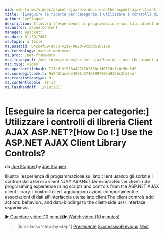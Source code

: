 ```yaml
---
uid: web-forms/videos/aspnet-ajax/how-do-i-use-the-aspnet-ajax-client-library-controls
title: '[Eseguire la ricerca per categorie:] Utilizzare i controlli di libreria Client AJAX ASP.NET? | Microsoft Docs'
author: JoeStagner
description: Illustra l'esperienza di programmazione sul lato client usando gli script e i controlli dalla libreria client AJAX ASP.NET. I controlli client aggiungono azioni, behavio...
ms.author: aspnetcontent
manager: wpickett
ms.date: 01/30/2007
ms.topic: article
ms.assetid: 04204f69-4c73-4219-982d-9c58d510118e
ms.technology: dotnet-webforms
ms.prod: .net-framework
msc.legacyurl: /web-forms/videos/aspnet-ajax/how-do-i-use-the-aspnet-ajax-client-library-controls
msc.type: video
ms.openlocfilehash: 713ed131938a422f7b1388c1d057dc7c0c9be6d2
ms.sourcegitcommit: 9a9483aceb34591c97451997036a9120c3fe2baf
ms.translationtype: MT
ms.contentlocale: it-IT
ms.lasthandoff: 11/10/2017
---
```

<a name="how-do-i-use-the-aspnet-ajax-client-library-controls"></a><span data-ttu-id="45c30-105">[Eseguire la ricerca per categorie:] Utilizzare i controlli di libreria Client AJAX ASP.NET?</span><span class="sxs-lookup"><span data-stu-id="45c30-105">[How Do I:] Use the ASP.NET AJAX Client Library Controls?</span></span>
====================
<span data-ttu-id="45c30-106">da [Joe Stagner](https://github.com/JoeStagner)</span><span class="sxs-lookup"><span data-stu-id="45c30-106">by [Joe Stagner](https://github.com/JoeStagner)</span></span>

<span data-ttu-id="45c30-107">Illustra l'esperienza di programmazione sul lato client usando gli script e i controlli dalla libreria client AJAX ASP.NET.</span><span class="sxs-lookup"><span data-stu-id="45c30-107">Demonstrates the client-side programming experience using scripts and controls from the ASP.NET AJAX client library.</span></span> <span data-ttu-id="45c30-108">I controlli client aggiungono azioni, comportamenti e associazioni di dati all'interfaccia utente lato client.</span><span class="sxs-lookup"><span data-stu-id="45c30-108">The client controls add actions, behaviors, and data-bindings to the client-side user interface experience.</span></span>

[<span data-ttu-id="45c30-109">&#9654; Guardare video (10 minuti)</span><span class="sxs-lookup"><span data-stu-id="45c30-109">&#9654; Watch video (10 minutes)</span></span>](https://channel9.msdn.com/Blogs/ASP-NET-Site-Videos/how-do-i-use-the-aspnet-ajax-client-library-controls)

>[!div class="step-by-step"]
<span data-ttu-id="45c30-110">[Precedente](how-do-i-aspnet-ajax-enable-an-existing-web-service.md)
[Successivo](how-do-i-use-an-aspnet-ajax-scriptmanagerproxy.md)</span><span class="sxs-lookup"><span data-stu-id="45c30-110">[Previous](how-do-i-aspnet-ajax-enable-an-existing-web-service.md)
[Next](how-do-i-use-an-aspnet-ajax-scriptmanagerproxy.md)</span></span>
